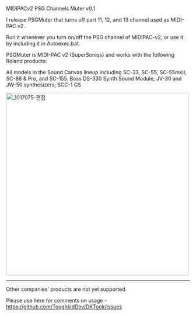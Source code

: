 MIDIPACv2 PSG Channels Muter v0.1


I release PSGMuter that turns off part 11, 12, and 13 channel used as MIDI-PAC v2.

Run it whenever you turn on/off the PSG channel of MIDIPAC-v2, or use it by including it in Autoexec.bat.

PSGMuter is MIDI-PAC v2 (SuperSoniqs) and works with the following Roland products:

All models in the Sound Canvas lineup including SC-33, SC-55, SC-55mkII, SC-88 & Pro, and SC-155.
Boss DS-330 Synth Sound Module;
JV-30 and JW-50 synthesizers; SCC-1 GS

<a data-flickr-embed="true" href="https://www.flickr.com/gp/toughkidcst/7V46sG69r8" title="_1017075-편집"><img src="https://live.staticflickr.com/65535/52373767213_3798613af4.jpg" width="500" height="500" alt="_1017075-편집"></a>

-------------
Other companies' products are not yet supported.

Please use here for comments on usage - https://github.com/ToughkidDev/DKToolr/issues

